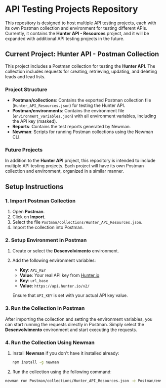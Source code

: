 # API Testing Projects Repository

This repository is designed to host multiple API testing projects, each with its own Postman collection and environment for testing different APIs. Currently, it contains the **Hunter API - Resources** project, and it will be expanded with additional API testing projects in the future.

## Current Project: Hunter API - Postman Collection

This project includes a Postman collection for testing the **Hunter API**. The collection includes requests for creating, retrieving, updating, and deleting leads and lead lists.

### Project Structure

- **Postman/collections**: Contains the exported Postman collection file (`Hunter_API_Resources.json`) for testing the Hunter API.
- **Postman/environments**: Contains the environment file (`environment_variables.json`) with all environment variables, including the API key (masked).
- **Reports**: Contains the test reports generated by Newman.
- **Newman**: Scripts for running Postman collections using the Newman CLI.

### Future Projects

In addition to the **Hunter API** project, this repository is intended to include multiple API testing projects. Each project will have its own Postman collection and environment, organized in a similar manner.

## Setup Instructions

### 1. Import Postman Collection

1. Open **Postman**.
2. Click on **Import**.
3. Select the file `Postman/collections/Hunter_API_Resources.json`.
4. Import the collection into Postman.

### 2. Setup Environment in Postman

1. Create or select the **Desenvolvimento** environment.
2. Add the following environment variables:
   - **Key**: `API_KEY`
   - **Value**: Your real API key from [Hunter.io](https://hunter.io)
   - **Key**: `url_base`
   - **Value**: `https://api.hunter.io/v2/`
   
   Ensure that `API_KEY` is set with your actual API key value.

### 3. Run the Collection in Postman

After importing the collection and setting the environment variables, you can start running the requests directly in Postman. Simply select the **Desenvolvimento** environment and start executing the requests.

### 4. Run the Collection Using Newman

1. Install **Newman** if you don't have it installed already:
   ```bash
   npm install -g newman

2. Run the collection using the following command:
```bash
newman run Postman/collections/Hunter_API_Resources.json -e Postman/environments/environment_variables.json


